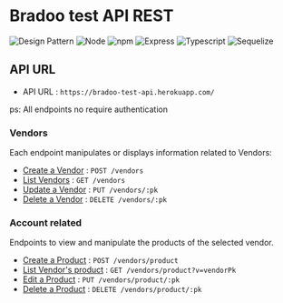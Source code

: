 # Bradoo test API REST

![Design Pattern](https://img.shields.io/badge/Backend_Design_Pattern-SOLID-success?style=flat)
![Node](https://img.shields.io/badge/Node-v14.8.0-success?style=flat)
![npm](https://img.shields.io/badge/npm-v6.14.7-success?style=flat)
![Express](https://img.shields.io/badge/Express-v4.17.1-success?style=flat)
![Typescript](https://img.shields.io/badge/Typescript-v4.0.3-success?style=flat)
![Sequelize](https://img.shields.io/badge/Sequelize-v6.3.5-success?style=flat)

## API URL

* API URL : `https://bradoo-test-api.herokuapp.com/`

ps: All endpoints no require authentication

### Vendors

Each endpoint manipulates or displays information related to Vendors:

* [Create a Vendor](docs/vendors/get.md) : `POST /vendors`
* [List Vendors](docs/vendors/put.md) : `GET /vendors`
* [Update a Vendor](docs/vendors/put.md) : `PUT /vendors/:pk`
* [Delete a Vendor](docs/vendors/delete.md) : `DELETE /vendors/:pk`

### Account related

Endpoints to view and manipulate the products of the selected vendor.

* [Create a Product](accounts/get.md) : `POST /vendors/product`
* [List Vendor's product](accounts/post.md) : `GET /vendors/product?v=vendorPk`
* [Edit a Product](accounts/pk/get.md) : `PUT /vendors/product/:pk`
* [Delete a Product](accounts/pk/put.md) : `DELETE /vendors/product/:pk`
